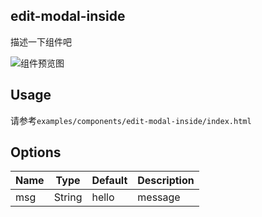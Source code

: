 ## edit-modal-inside

描述一下组件吧

![组件预览图](preview.png)

## Usage

请参考`examples/components/edit-modal-inside/index.html`

## Options

| Name | Type | Default | Description |
|---|---|---|---|
| msg | String | hello | message |
